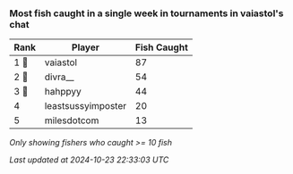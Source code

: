 ### Most fish caught in a single week in tournaments in vaiastol's chat
| Rank | Player | Fish Caught |
|------|--------|-----------|
| 1 🥇  | vaiastol  | 87 |
| 2 🥈  | divra__  | 54 |
| 3 🥉  | hahppyy  | 44 |
| 4  | leastsussyimposter  | 20 |
| 5  | milesdotcom  | 13 |

_Only showing fishers who caught >= 10 fish_

_Last updated at 2024-10-23 22:33:03 UTC_